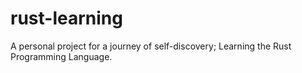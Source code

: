 # rust-learning
A personal project for a journey of self-discovery; Learning the Rust Programming Language.
